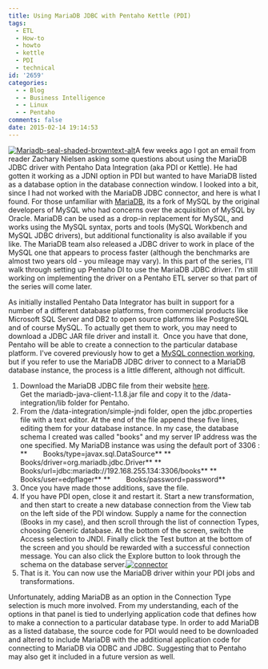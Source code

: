 ```yaml
---
title: Using MariaDB JDBC with Pentaho Kettle (PDI)
tags:
  - ETL
  - How-to
  - howto
  - kettle
  - PDI
  - technical
id: '2659'
categories:
  - - Blog
  - - Business Intelligence
  - - Linux
  - - Pentaho
comments: false
date: 2015-02-14 19:14:53
---
```


[![Mariadb-seal-shaded-browntext-alt](http://edpflager.com/wp-content/uploads/2015/02/Mariadb-seal-shaded-browntext-alt.png)](http://edpflager.com/wp-content/uploads/2015/02/Mariadb-seal-shaded-browntext-alt.png)A few weeks ago I got an email from reader Zachary Nielsen asking some questions about using the MariaDB JDBC driver with Pentaho Data Integration (aka PDI or Kettle). He had gotten it working as a JDNI option in PDI but wanted to have MariaDB listed as a database option in the database connection window. I looked into a bit, since I had not worked with the MariaDB JDBC connector, and here is what I found. For those unfamiliar with [MariaDB](http://www.mariadb.org), its a fork of MySQL by the original developers of MySQL who had concerns over the acquisition of MySQL by Oracle. MariaDB can be used as a drop-in replacement for MySQL, and works using the MySQL syntax, ports and tools (MySQL Workbench and MySQL JDBC drivers), but additional functionality is also available if you like. The MariaDB team also released a JDBC driver to work in place of the MySQL one that appears to process faster (although the benchmarks are almost two years old - you mileage may vary). In this part of the series, I'll walk through setting up Pentaho DI to use the MariaDB JDBC driver. I'm still working on implementing the driver on a Pentaho ETL server so that part of the series will come later.
<!-- more -->
As initially installed Pentaho Data Integrator has built in support for a number of a different database platforms, from commercial products like Microsoft SQL Server and DB2 to open source platforms like PostgreSQL and of course MySQL. To actually get them to work, you may need to download a JDBC JAR file driver and install it.  Once you have that done, Pentaho will be able to create a connection to the particular database platform. I've covered previously how to get a [MySQL connection working](http://edpflager.com/?p=1622 "Updated: Set up a Kettle repository using MySQL"), but if you refer to use the MariaDB JDBC driver to connect to a MariaDB database instance, the process is a little different, although not difficult.

1.  Download the MariaDB JDBC file from their website [here](https://downloads.mariadb.org/client-java/1.1/). Get the mariadb-java-client-1.1.8.jar file and copy it to the /data-integration/lib folder for Pentaho.
2.  From the /data-integration/simple-jndi folder, open the jdbc.properties file with a text editor. At the end of the file append these five lines, editing them for your database instance. In my case, the database schema I created was called "books" and my server IP address was the one specified. My MariaDB instance was using the default port of 3306 : **        Books/type=javax.sql.DataSource** **        Books/driver=org.mariadb.jdbc.Driver** **        Books/url=jdbc:mariadb://192.168.255.134:3306/books** **        Books/user=edpflager** **        Books/password=password**
3.  Once you have made those additions, save the file.
4.  If you have PDI open, close it and restart it. Start a new transformation, and then start to create a new database connection from the View tab on the left side of the PDI window. Supply a name for the connection (Books in my case), and then scroll through the list of connection Types, choosing Generic database. At the bottom of the screen, switch the Access selection to JNDI. Finally click the Test button at the bottom of the screen and you should be rewarded with a successful connection message. You can also click the Explore button to look through the schema on the database server.[![connector](http://edpflager.com/wp-content/uploads/2015/02/connector-300x257.png)](http://edpflager.com/wp-content/uploads/2015/02/connector.png)
5.  That is it. You can now use the MariaDB driver within your PDI jobs and transformations.

Unfortunately, adding MariaDB as an option in the Connection Type selection is much more involved. From my understanding, each of the options in that panel is tied to underlying application code that defines how to make a connection to a particular database type. In order to add MariaDB as a listed database, the source code for PDI would need to be downloaded and altered to include MariaDB with the additional application code for connecting to MariaDB via ODBC and JDBC. Suggesting that to Pentaho may also get it included in a future version as well.